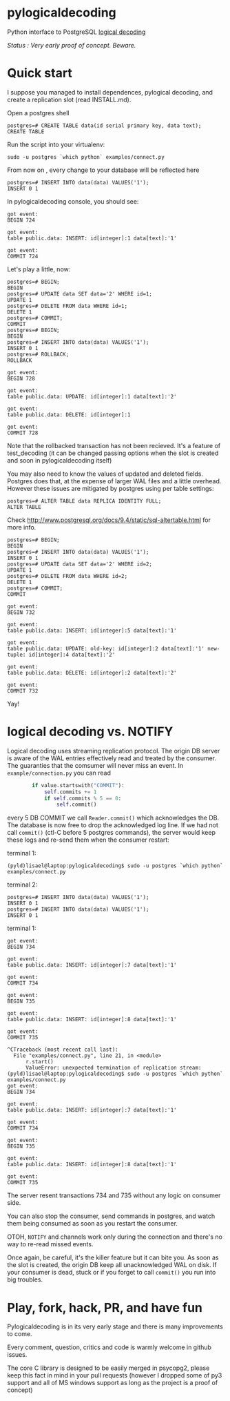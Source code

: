 # pylogicaldecoding
Python interface to PostgreSQL [logical decoding](
http://www.postgresql.org/docs/9.4/static/logicaldecoding.html)

*Status : Very early proof of concept. Beware.*

# Quick start

I suppose you managed to install dependences, pylogical decoding,
and create a replication slot (read INSTALL.md).

Open a postgres shell

```
postgres=# CREATE TABLE data(id serial primary key, data text);
CREATE TABLE
```

Run the script into your virtualenv:

```
sudo -u postgres `which python` examples/connect.py
```

From now on , every change to your database will be reflected here

```
postgres=# INSERT INTO data(data) VALUES('1');
INSERT 0 1
```

In pylogicaldecoding console, you should see:

```
got event:
BEGIN 724

got event:
table public.data: INSERT: id[integer]:1 data[text]:'1'

got event:
COMMIT 724
```

Let's play a little, now:

```
postgres=# BEGIN;
BEGIN
postgres=# UPDATE data SET data='2' WHERE id=1;
UPDATE 1
postgres=# DELETE FROM data WHERE id=1;
DELETE 1
postgres=# COMMIT;
COMMIT
postgres=# BEGIN;
BEGIN
postgres=# INSERT INTO data(data) VALUES('1');
INSERT 0 1
postgres=# ROLLBACK;
ROLLBACK
```

```
got event:
BEGIN 728

got event:
table public.data: UPDATE: id[integer]:1 data[text]:'2'

got event:
table public.data: DELETE: id[integer]:1

got event:
COMMIT 728

```

Note that the rollbacked transaction has not been recieved. It's a feature
of test_decoding (it can be changed passing options when the slot is created
and soon in pylogicaldecoding itself)

You may also need to know the values of updated and deleted fields. Postgres
does that, at the expense of larger WAL files and a little overhead. However
these issues are mitigated by postgres using per table settings:

```
postgres=# ALTER TABLE data REPLICA IDENTITY FULL;
ALTER TABLE
```

Check http://www.postgresql.org/docs/9.4/static/sql-altertable.html for more
info.

```
postgres=# BEGIN;
BEGIN
postgres=# INSERT INTO data(data) VALUES('1');
INSERT 0 1
postgres=# UPDATE data SET data='2' WHERE id=2;
UPDATE 1
postgres=# DELETE FROM data WHERE id=2;
DELETE 1
postgres=# COMMIT;
COMMIT
```

```
got event:
BEGIN 732

got event:
table public.data: INSERT: id[integer]:5 data[text]:'1'

got event:
table public.data: UPDATE: old-key: id[integer]:2 data[text]:'1' new-tuple: id[integer]:4 data[text]:'2'

got event:
table public.data: DELETE: id[integer]:2 data[text]:'2'

got event:
COMMIT 732
```

Yay!

# logical decoding vs. NOTIFY

Logical decoding uses streaming replication protocol. The origin
DB server is aware of the WAL entries effectively read and 
treated by the consumer. The guaranties that the comsumer
will never miss an event. In `example/connection.py` you can read

```python
        if value.startswith("COMMIT"):
            self.commits += 1
            if self.commits % 5 == 0:
                self.commit()
```

every 5 DB COMMIT we call `Reader.commit()` which acknowledges the
DB. The database is now free to drop the acknowledged log line. If we
had not call `commit()` (ctl-C before 5 postgres commands), the server
would keep these logs and re-send them when the consumer restart:

terminal 1:

```
(pyld)lisael@laptop:pylogicaldecoding$ sudo -u postgres `which python` examples/connect.py 
```

terminal 2:

```
postgres=# INSERT INTO data(data) VALUES('1');
INSERT 0 1
postgres=# INSERT INTO data(data) VALUES('1');
INSERT 0 1
```

terminal 1:
```
got event:
BEGIN 734

got event:
table public.data: INSERT: id[integer]:7 data[text]:'1'

got event:
COMMIT 734

got event:
BEGIN 735

got event:
table public.data: INSERT: id[integer]:8 data[text]:'1'

got event:
COMMIT 735

^CTraceback (most recent call last):
  File "examples/connect.py", line 21, in <module>
      r.start()
      ValueError: unexpected termination of replication stream:
(pyld)lisael@laptop:pylogicaldecoding$ sudo -u postgres `which python` examples/connect.py 
got event:
BEGIN 734

got event:
table public.data: INSERT: id[integer]:7 data[text]:'1'

got event:
COMMIT 734

got event:
BEGIN 735

got event:
table public.data: INSERT: id[integer]:8 data[text]:'1'

got event:
COMMIT 735
```

The server resent transactions 734 and 735 without any logic on consumer
side.

You can also stop the consumer, send commands in postgres, and watch them
being consumed as soon as you restart the consumer.

OTOH, `NOTIFY` and channels work only during the connection and there's
no way to re-read missed events.

Once again, be careful, it's the killer feature but it can bite you. As soon
as the slot is created, the origin DB keep all unacknowledged WAL on disk.
If your consumer is dead, stuck or if you forget to call `commit()` you run into
big troubles.

# Play, fork, hack, PR, and have fun
Pylogicaldecoding is in its very early stage and there is many improvements
to come.

Every comment, question, critics and code is warmly welcome in github issues.

The core C library is designed to be easily merged in psycopg2, please keep 
this fact in mind in your pull requests (however I dropped some of py3 support
and all of MS windows support as long as the project is a proof of concept)


